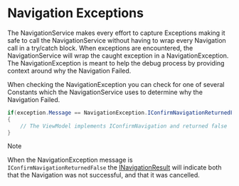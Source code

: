 # Navigation Exceptions

The NavigationService makes every effort to capture Exceptions making it safe to call the NavigationService without having to wrap every Navigation call in a try/catch block. When exceptions are encountered, the NavigationService will wrap the caught exception in a NavigationException. The NavigationException is meant to help the debug process by providing context around why the Navigation Failed.

When checking the NavigationException you can check for one of several Constants which the NavigationService uses to determine why the Navigation Failed.

```cs
if(exception.Message == NavigationException.IConfirmNavigationReturnedFalse)
{
    // The ViewModel implements IConfirmNavigation and returned false
}
```

> [!Note]
> When the NavigationException message is `IConfirmNavigationReturnedFalse` the [INavigationResult](xref:Platforms.Maui.Navigation.NavigationResult) will indicate both that the Navigation was not successful, and that it was cancelled.